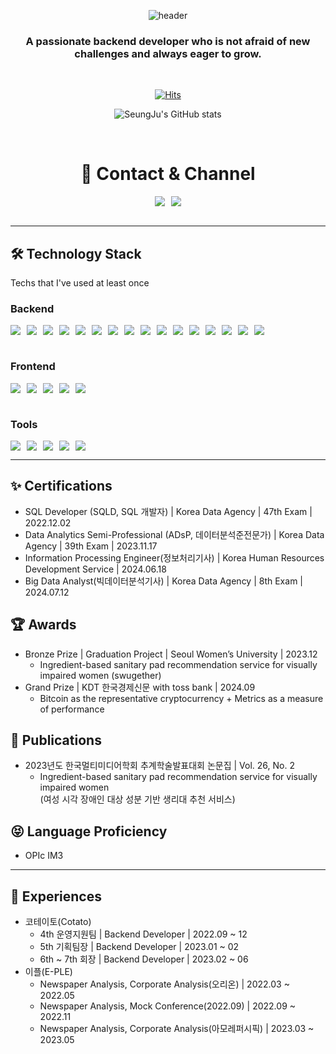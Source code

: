 <div align="center">

 
![header](https://capsule-render.vercel.app/api?type=Cylinder&color=auto&height=150&section=header&text=SeungJu&fontSize=70&animation=twinkling)
### A passionate backend developer who is not afraid of new challenges and always eager to grow.

<br>

[![Hits](https://hits.seeyoufarm.com/api/count/incr/badge.svg?url=https%3A%2F%2Fgithub.com%2Fzzoo0123&count_bg=%23F560A5&title_bg=%23555555&icon=&icon_color=%23E7E7E7&title=GITHUB&edge_flat=false)](https://hits.seeyoufarm.com)

![SeungJu's GitHub stats](https://github-readme-stats.vercel.app/api?username=seunzu&theme=dark&show_icons=true)

<br>

# 📧 Contact & Channel

<div style="display:flex; justify-content: center; gap: 10px;">
    <a href="mailto:0123suh@gmail.com">
        <img src="https://img.shields.io/badge/Gmail-EA4335?style=for-the-badge&logo=Gmail&logoColor=white"> 
    </a>
    <a href="https://debug.tistory.com/">
        <img src="https://img.shields.io/badge/Tistory-000000?style=for-the-badge&logo=Tistory&logoColor=white"> 
    </a>
</div>
</div>
<br>

<hr />

## 🛠 Technology Stack 
Techs that I've used at least once
<br />

### Backend
<div style="display: flex; flex-wrap: wrap; gap: 10px;">
    <img src="https://img.shields.io/badge/Java-007396?style=for-the-badge&logo=Java&logoColor=white"> 
    <img src="https://img.shields.io/badge/Spring Boot-6DB33F?style=for-the-badge&logo=spring boot&logoColor=white">
    <img src="https://img.shields.io/badge/Python-3776AB?style=for-the-badge&logo=Python&logoColor=white"> 
    <img src="https://img.shields.io/badge/FastAPI-009688?style=for-the-badge&logo=FastAPI&logoColor=white"> 
    <img src="https://img.shields.io/badge/Node.js-5FA04E?style=for-the-badge&logo=Node.js&logoColor=white"> 
    <img src="https://img.shields.io/badge/Ubuntu-E95420?style=for-the-badge&logo=ubuntu&logoColor=black"> 
    <img src="https://img.shields.io/badge/Apache Tomcat-F8DC75?style=for-the-badge&logo=apachetomcat&logoColor=black">
    <img src="https://img.shields.io/badge/Nginx-009639?style=for-the-badge&logo=nginx&logoColor=white">
    <img src="https://img.shields.io/badge/MySQL-4479A1?style=for-the-badge&logo=mysql&logoColor=white"> 
    <img src="https://img.shields.io/badge/MongoDB-47A248?style=for-the-badge&logo=MongoDB&logoColor=white"> 
    <img src="https://img.shields.io/badge/Amazon EC2-FF9900?style=for-the-badge&logo=Amazon EC2&logoColor=white"> 
    <img src="https://img.shields.io/badge/Amazon RDS-527FFF?style=for-the-badge&logo=amazon RDS&logoColor=white"> 
    <img src="https://img.shields.io/badge/Amazon S3-569A31?style=for-the-badge&logo=amazon S3&logoColor=white"> 
    <img src="https://img.shields.io/badge/Github Actions-2088FF?style=for-the-badge&logo=Github Actions&logoColor=white"> 
    <img src="https://img.shields.io/badge/Docker-2496ED?style=for-the-badge&logo=Docker&logoColor=white"> 
    <img src="https://img.shields.io/badge/Kubernetes-326CE5?style=for-the-badge&logo=Kubernetes&logoColor=white"> 
</div>
<br />

### Frontend
<div style="display: flex; flex-wrap: wrap; gap: 10px;">
    <img src="https://img.shields.io/badge/JavaScript-F7DF1E?style=for-the-badge&logo=JavaScript&logoColor=white" /> 
    <img src="https://img.shields.io/badge/TypeScript-3178C6?style=for-the-badge&logo=TypeScript&logoColor=white" /> 
    <img src="https://img.shields.io/badge/React-61DAFB?style=for-the-badge&logo=React&logoColor=white"/>
    <img src="https://img.shields.io/badge/Create React App-09D3AC?style=for-the-badge&logo=Create React App&logoColor=white"/>
    <img src="https://img.shields.io/badge/Swift-F05138?style=for-the-badge&logo=Swift&logoColor=white"/>
</div>
<br />

### Tools
<div style="display: flex; flex-wrap: wrap; gap: 10px;">
    <img src="https://img.shields.io/badge/Postman-FF6C37?style=for-the-badge&logo=Postman&logoColor=white"/>
    <img src="https://img.shields.io/badge/Slack-4A154B?style=for-the-badge&logo=Slack&logoColor=white"/>
    <img src="https://img.shields.io/badge/Discord-5865F2?style=for-the-badge&logo=Discord&logoColor=white"/>
    <img src="https://img.shields.io/badge/Notion-000000?style=for-the-badge&logo=Notion&logoColor=white"/>
    <img src="https://img.shields.io/badge/Figma-F24E1E?style=for-the-badge&logo=Figma&logoColor=white"/>
</div>
<hr />

## ✨ Certifications
<div align="left">
<ul>
  <li>SQL Developer (SQLD, SQL 개발자) | Korea Data Agency | 47th Exam | 2022.12.02</li>
  <li>Data Analytics Semi-Professional (ADsP, 데이터분석준전문가) | Korea Data Agency | 39th Exam | 2023.11.17</li>
  <li>Information Processing Engineer(정보처리기사) | Korea Human Resources Development Service | 2024.06.18</li>
  <li>Big Data Analyst(빅데이터분석기사) | Korea Data Agency | 8th Exam | 2024.07.12</li>
</ul>
</div>

## 🏆 Awards
<div align="left">
<ul>
  <li>Bronze Prize | Graduation Project | Seoul Women’s University | 2023.12  
   <ul>
     <li>Ingredient-based sanitary pad recommendation service for visually impaired women (swugether)</li>
   </ul>
  </li>
  <li>Grand Prize | KDT 한국경제신문 with toss bank | 2024.09  
   <ul>
     <li>Bitcoin as the representative cryptocurrency + Metrics as a measure of performance</li>
   </ul>
  </li>
</ul>
</div>

## 📓 Publications
<div align="left">
<ul>
  <li>2023년도 한국멀티미디어학회 추계학술발표대회 논문집 | Vol. 26, No. 2  
    <ul>
      <li>Ingredient-based sanitary pad recommendation service for visually impaired women
       <br/>(여성 시각 장애인 대상 성분 기반 생리대 추천 서비스)</li>
    </ul>
  </li>
</ul>
</div>

## 😝 Language Proficiency
<div align="left">
<ul>
  <li>OPIc IM3</li>
</ul>
</div>
<hr />

## 🖤 Experiences
<div align="left">
<ul>
  <li>코테이토(Cotato)
    <ul>
      <li>4th 운영지원팀 | Backend Developer | 2022.09 ~ 12</li>
      <li>5th 기획팀장 | Backend Developer | 2023.01 ~ 02</li>
      <li>6th ~ 7th 회장 | Backend Developer | 2023.02 ~ 06</li>
    </ul>
  </li>
 <li>이플(E-PLE)  
    <ul>
      <li>Newspaper Analysis, Corporate Analysis(오리온) | 2022.03 ~ 2022.05</li>
      <li>Newspaper Analysis, Mock Conference(2022.09) | 2022.09 ~ 2022.11</li>
      <li>Newspaper Analysis, Corporate Analysis(아모레퍼시픽) | 2023.03 ~ 2023.05</li>
    </ul>
  </li>
</ul>
</div>
